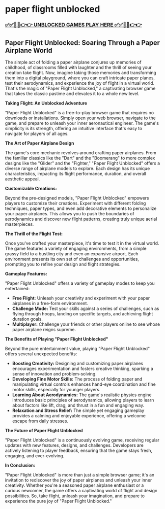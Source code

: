 # paper flight unblocked

### [✅✅🔴🔴👉👉 UNBLOCKED GAMES PLAY HERE ✅✅🔴🔴👉👉](https://topstoryindia.com)

##  Paper Flight Unblocked: Soaring Through a Paper Airplane World

The simple act of folding a paper airplane conjures up memories of childhood, of classrooms filled with laughter and the thrill of seeing your creation take flight. Now, imagine taking those memories and transforming them into a digital playground, where you can craft intricate paper planes, test their aerodynamics, and experience the joy of flight in a virtual world. That's the magic of "Paper Flight Unblocked," a captivating browser game that takes the classic pastime and elevates it to a whole new level. 

**Taking Flight: An Unblocked Adventure**

"Paper Flight Unblocked" is a free-to-play browser game that requires no downloads or installations. Simply open your web browser, navigate to the game, and prepare to unleash your inner aeronautical engineer. The game's simplicity is its strength, offering an intuitive interface that's easy to navigate for players of all ages. 

**The Art of Paper Airplane Design**

The game's core mechanic revolves around crafting paper airplanes. From the familiar classics like the "Dart" and the "Boomerang" to more complex designs like the "Glider" and the "Fighter," "Paper Flight Unblocked" offers a diverse range of airplane models to explore. Each design has its unique characteristics, impacting its flight performance, duration, and overall aesthetic appeal. 

**Customizable Creations:**

Beyond the pre-designed models, "Paper Flight Unblocked" empowers players to customize their creations.  Experiment with different folding techniques, paper types, and even add decorative elements to personalize your paper airplanes. This allows you to push the boundaries of aerodynamics and discover new flight patterns, creating truly unique aerial masterpieces.

**The Thrill of the Flight Test:**

Once you've crafted your masterpiece, it's time to test it in the virtual world. The game features a variety of engaging environments, from a simple grassy field to a bustling city and even an expansive airport.  Each environment presents its own set of challenges and opportunities, prompting you to refine your design and flight strategies. 

**Gameplay Features:**

"Paper Flight Unblocked" offers a variety of gameplay modes to keep you entertained:

* **Free Flight:**  Unleash your creativity and experiment with your paper airplanes in a free-form environment. 
* **Challenge Mode:**  Test your skills against a series of challenges, such as flying through hoops, landing on specific targets, and achieving flight duration goals.
* **Multiplayer:**  Challenge your friends or other players online to see whose paper airplane reigns supreme.

**The Benefits of Playing "Paper Flight Unblocked"**

Beyond the pure entertainment value, playing "Paper Flight Unblocked" offers several unexpected benefits:

* **Boosting Creativity:**  Designing and customizing paper airplanes encourages experimentation and fosters creative thinking, sparking a sense of innovation and problem-solving. 
* **Developing Fine Motor Skills:** The process of folding paper and manipulating virtual controls enhances hand-eye coordination and fine motor skills, especially for younger players.
* **Learning About Aerodynamics:**  The game's realistic physics engine introduces basic principles of aerodynamics, allowing players to learn about factors like lift, drag, and thrust in a fun and engaging way.
* **Relaxation and Stress Relief:** The simple yet engaging gameplay provides a calming and enjoyable experience, offering a welcome escape from daily stresses.

**The Future of Paper Flight Unblocked**

"Paper Flight Unblocked" is a continuously evolving game, receiving regular updates with new features, designs, and challenges. Developers are actively listening to player feedback, ensuring that the game stays fresh, engaging, and ever-evolving. 

**In Conclusion:**

"Paper Flight Unblocked" is more than just a simple browser game; it's an invitation to rediscover the joy of paper airplanes and unleash your inner creativity. Whether you're a seasoned paper airplane enthusiast or a curious newcomer, the game offers a captivating world of flight and design possibilities. So, take flight, unleash your imagination, and prepare to experience the pure joy of "Paper Flight Unblocked." 
